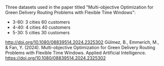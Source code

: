 Three datasets used in the paper titled "Multi-objective Optimization for Green Delivery Routing Problems with Flexible Time Windows":
- 3-60: 3 cities 60 customers
- 4-40: 4 cities 40 customers
- 5-30: 5 cities 30 customers

http://doi.org/10.1080/08839514.2024.2325302
Gülmez, B., Emmerich, M., & Fan, Y. (2024). Multi-objective Optimization for Green Delivery Routing Problems with Flexible Time Windows. Applied Artificial Intelligence. https://doi.org/10.1080/08839514.2024.2325302
